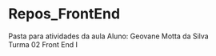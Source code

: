 # Repos_FrontEnd <br>
Pasta para atividades da aula
Aluno: Geovane Motta da Silva <br>
Turma 02
Front End I
